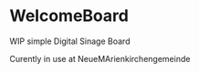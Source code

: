 # WelcomeBoard

WIP 
simple Digital Sinage Board 

Curently in use at NeueMArienkirchengemeinde 



